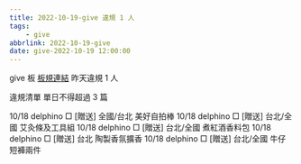 ```yaml
---
title: 2022-10-19-give 違規 1 人
tags:
    - give
abbrlink: 2022-10-19-give
date: give-2022-10-19 12:00:00
---
```

give 板 [板規連結](https://www.ptt.cc/bbs/give/M.1612495900.A.C32.html)
昨天違規 1 人
<!-- more -->

違規清單
單日不得超過 3 篇

10/18 delphino □ [贈送] 全國/台北 美好自拍棒
10/18 delphino □ [贈送] 台北/全國 艾灸條及工具組
10/18 delphino □ [贈送] 台北/全國 煮紅酒香料包
10/18 delphino □ [贈送] 台北 陶製香氛擴香
10/18 delphino □ [贈送] 台北/全國 牛仔短褲兩件